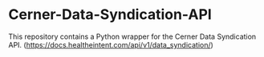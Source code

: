 # Cerner-Data-Syndication-API
This repository contains a Python wrapper for the Cerner Data Syndication API. (https://docs.healtheintent.com/api/v1/data_syndication/)
